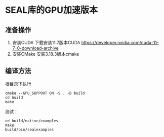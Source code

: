 # SEAL库的GPU加速版本

## 准备操作
1. 安装CUDA
    下载安装11.7版本CUDA 
    https://developer.nvidia.com/cuda-11-7-0-download-archive
2. 安装CMake
    安装3.18.3版本cmake


## 编译方法
根目录下执行
```
cmake --GPU_SUPPORT ON -S . -B build
cd build
make 
```

测试：
```
cd build/native/examples
make
build/bin/sealexamples
```

